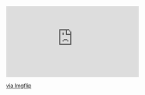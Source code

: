 <div style="width:360px;max-width:100%;"><div style="height:0;padding-bottom:53.61%;position:relative;"><iframe width="360" height="193" style="position:absolute;top:0;left:0;width:100%;height:100%;" frameBorder="0" src="https://imgflip.com/embed/7cc20i"></iframe></div><p><a href="https://imgflip.com/gif/7cc20i">via Imgflip</a></p></div>
